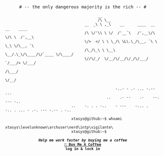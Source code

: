 <p align="center">
<samp>
  # -- the only dangerous majority is the rich -- # 
</samp>
</p>

                                              __                                      
                                              /\ \__                                   
                                        __  _\ \ ,_\    __      ____  __  __    ____  
                                        /\ \/'\\ \ \/  /'__`\   /',__\/\ \/\ \  /',__\ 
                                        \/>  </ \ \ \_/\ \L\.\_/\__, `\ \ \_\ \/\__, `\
                                        /\_/\_\ \ \__\ \__/.\_\/\____/\/`____ \/\____/
                                        \//\/_/  \/__/\/__/\/_/\/___/  `/___/> \/___/ 
                                                                          /\___/      
                                                                          \/__/       

                                                      -..- - .- ... -.-- ...
                                                  ..    .- --    .-    --. --- -..                                     
                                  ..    -. . . -..    - ---    -... .    -.. . ... - .-. --- -.-- . -..

                                  xtasys@github:~$ whoami 
                                  xtasys\levelunknown\archuser\nerd\intp\vigilante\
                                  xtasys@github:~$ 



<p align="center">
<samp>
  <sup>
    <b>
    <i>Help me work faster by buying me a coffee</i>
    <br>
    <a href="https://buymeacoffee.com/xtasys">🦇 Buy Me A Coffee</a><br>
    log in & lock in 
  </sup>
</samp>
</p>
  
  
  
